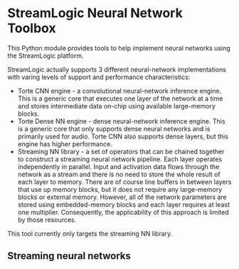 # StreamLogic Neural Network Toolbox

This Python module provides tools to help implement neural networks using the StreamLogic platform.

StreamLogic actually supports 3 different neural-network implementations with varing levels of support and performance characteristics:
* Torte CNN engine - a convolutional neural-network inference engine.  This is a generic core that executes one layer of the network at a time and stores intermediate data on-chip using available large-memory blocks.
* Torte Dense NN engine - dense neural-network inference engine.  This is a generic core that only supports dense neural networks and is primarily used for audio.  Torte CNN also supports dense layers, but this engine has higher performance.
* Streaming NN library - a set of operators that can be chained together to construct a streaming neural network pipeline.  Each layer operates independently in parallel.  Input and activation data flows through the network as a stream and there is no need to store the whole result of each layer to memory.  There are of course line buffers in between layers that use up memory blocks, but it does not require any large-memory blocks or external memory.  However, all of the network parameters are stored using embedded-memory blocks and each layer requires at least one multiplier.  Consequently, the applicability of this approach is limited by those resources.

This tool currently only targets the streaming NN library.

## Streaming neural networks

